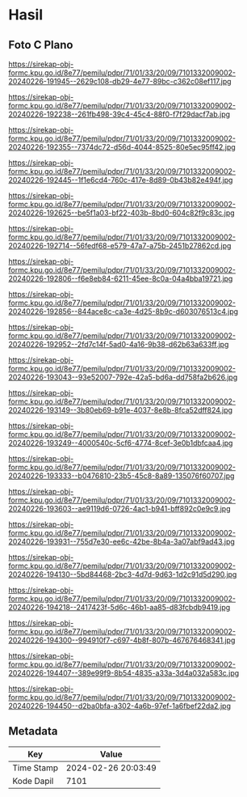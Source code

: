 # Hasil

## Foto C Plano

https://sirekap-obj-formc.kpu.go.id/8e77/pemilu/pdpr/71/01/33/20/09/7101332009002-20240226-191945--2629c108-db29-4e77-89bc-c362c08ef117.jpg

https://sirekap-obj-formc.kpu.go.id/8e77/pemilu/pdpr/71/01/33/20/09/7101332009002-20240226-192238--261fb498-39c4-45c4-88f0-f7f29dacf7ab.jpg

https://sirekap-obj-formc.kpu.go.id/8e77/pemilu/pdpr/71/01/33/20/09/7101332009002-20240226-192355--7374dc72-d56d-4044-8525-80e5ec95ff42.jpg

https://sirekap-obj-formc.kpu.go.id/8e77/pemilu/pdpr/71/01/33/20/09/7101332009002-20240226-192445--1f1e6cd4-760c-417e-8d89-0b43b82e494f.jpg

https://sirekap-obj-formc.kpu.go.id/8e77/pemilu/pdpr/71/01/33/20/09/7101332009002-20240226-192625--be5f1a03-bf22-403b-8bd0-604c82f9c83c.jpg

https://sirekap-obj-formc.kpu.go.id/8e77/pemilu/pdpr/71/01/33/20/09/7101332009002-20240226-192714--56fedf68-e579-47a7-a75b-2451b27862cd.jpg

https://sirekap-obj-formc.kpu.go.id/8e77/pemilu/pdpr/71/01/33/20/09/7101332009002-20240226-192806--f6e8eb84-6211-45ee-8c0a-04a4bba19721.jpg

https://sirekap-obj-formc.kpu.go.id/8e77/pemilu/pdpr/71/01/33/20/09/7101332009002-20240226-192856--844ace8c-ca3e-4d25-8b9c-d603076513c4.jpg

https://sirekap-obj-formc.kpu.go.id/8e77/pemilu/pdpr/71/01/33/20/09/7101332009002-20240226-192952--2fd7c14f-5ad0-4a16-9b38-d62b63a633ff.jpg

https://sirekap-obj-formc.kpu.go.id/8e77/pemilu/pdpr/71/01/33/20/09/7101332009002-20240226-193043--93e52007-792e-42a5-bd6a-dd758fa2b626.jpg

https://sirekap-obj-formc.kpu.go.id/8e77/pemilu/pdpr/71/01/33/20/09/7101332009002-20240226-193149--3b80eb69-b91e-4037-8e8b-8fca52dff824.jpg

https://sirekap-obj-formc.kpu.go.id/8e77/pemilu/pdpr/71/01/33/20/09/7101332009002-20240226-193249--4000540c-5cf6-4774-8cef-3e0b1dbfcaa4.jpg

https://sirekap-obj-formc.kpu.go.id/8e77/pemilu/pdpr/71/01/33/20/09/7101332009002-20240226-193333--b0476810-23b5-45c8-8a89-135076f60707.jpg

https://sirekap-obj-formc.kpu.go.id/8e77/pemilu/pdpr/71/01/33/20/09/7101332009002-20240226-193603--ae9119d6-0726-4ac1-b941-bff892c0e9c9.jpg

https://sirekap-obj-formc.kpu.go.id/8e77/pemilu/pdpr/71/01/33/20/09/7101332009002-20240226-193931--755d7e30-ee6c-42be-8b4a-3a07abf9ad43.jpg

https://sirekap-obj-formc.kpu.go.id/8e77/pemilu/pdpr/71/01/33/20/09/7101332009002-20240226-194130--5bd84468-2bc3-4d7d-9d63-1d2c91d5d290.jpg

https://sirekap-obj-formc.kpu.go.id/8e77/pemilu/pdpr/71/01/33/20/09/7101332009002-20240226-194218--2417423f-5d6c-46b1-aa85-d83fcbdb9419.jpg

https://sirekap-obj-formc.kpu.go.id/8e77/pemilu/pdpr/71/01/33/20/09/7101332009002-20240226-194300--994910f7-c697-4b8f-807b-467676468341.jpg

https://sirekap-obj-formc.kpu.go.id/8e77/pemilu/pdpr/71/01/33/20/09/7101332009002-20240226-194407--389e99f9-8b54-4835-a33a-3d4a032a583c.jpg

https://sirekap-obj-formc.kpu.go.id/8e77/pemilu/pdpr/71/01/33/20/09/7101332009002-20240226-194450--d2ba0bfa-a302-4a6b-97ef-1a6fbef22da2.jpg


## Metadata

| Key        | Value               |
| ---------- | ------------------- |
| Time Stamp | 2024-02-26 20:03:49 |
| Kode Dapil | 7101                |



